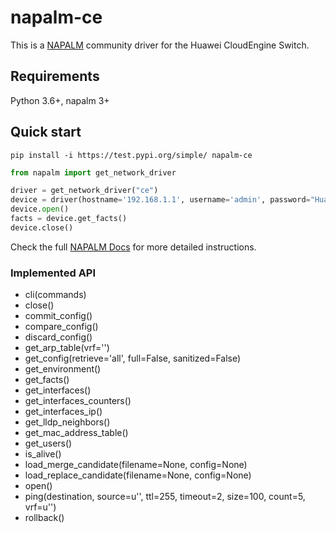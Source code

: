 # napalm-ce

This is a [NAPALM](https://github.com/napalm-automation/napalm) community driver for the Huawei CloudEngine Switch.

## Requirements

Python 3.6+, napalm 3+

## Quick start

```shell
pip install -i https://test.pypi.org/simple/ napalm-ce
```

```python
from napalm import get_network_driver

driver = get_network_driver("ce")
device = driver(hostname='192.168.1.1', username='admin', password="Huawei123", optional_args = {'port': 22})
device.open()
facts = device.get_facts()
device.close()
```

Check the full [NAPALM Docs](https://napalm.readthedocs.io/en/latest/index.html) for more detailed instructions.

### Implemented API

* cli(commands)
* close()
* commit_config()
* compare_config()
* discard_config()
* get_arp_table(vrf='')
* get_config(retrieve='all', full=False, sanitized=False)
* get_environment()
* get_facts()
* get_interfaces()
* get_interfaces_counters()
* get_interfaces_ip()
* get_lldp_neighbors()
* get_mac_address_table()
* get_users()
* is_alive()
* load_merge_candidate(filename=None, config=None)
* load_replace_candidate(filename=None, config=None)
* open()
* ping(destination, source=u'', ttl=255, timeout=2, size=100, count=5, vrf=u'')
* rollback()


